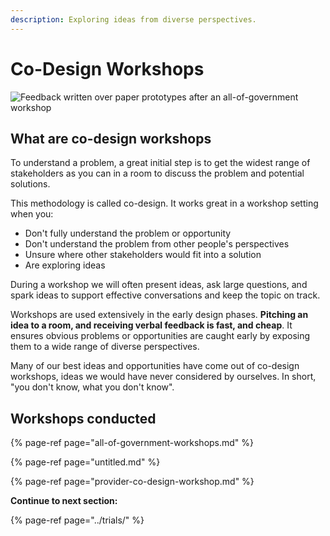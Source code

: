 ```yaml
---
description: Exploring ideas from diverse perspectives.
---
```


# Co-Design Workshops

![Feedback written over paper prototypes after an all-of-government workshop](https://lh4.googleusercontent.com/QGrXygFX2fOuJLftOWdptNS0rF9RJL7UGV6imR0GnPfmfBuX4wsPNn_BEYBTdekB_mNK11-WmhHKJRY3FNRPfJUXdQ6IylB5DdZQaBJXewb_QrU1O3p2N7IptS2DHOJIWzyPCs7LXGQ)

## What are co-design workshops

To understand a problem, a great initial step is to get the widest range of stakeholders as you can in a room to discuss the problem and potential solutions.   
  
This methodology is called co-design. It works great in a workshop setting when you:

* Don't fully understand the problem or opportunity
* Don't understand the problem from other people's perspectives 
* Unsure where other stakeholders would fit into a solution
* Are exploring ideas

During a workshop we will often present ideas, ask large questions, and spark ideas to support effective conversations and keep the topic on track.

Workshops are used extensively in the early design phases. **Pitching an idea to a room, and receiving verbal feedback is fast, and cheap**. It ensures obvious problems or opportunities are caught early by exposing them to a wide range of diverse perspectives. 

Many of our best ideas and opportunities have come out of co-design workshops, ideas we would have never considered by ourselves. In short, "you don't know, what you don't know". 

## Workshops conducted

{% page-ref page="all-of-government-workshops.md" %}

{% page-ref page="untitled.md" %}

{% page-ref page="provider-co-design-workshop.md" %}





**Continue to next section:**

{% page-ref page="../trials/" %}



